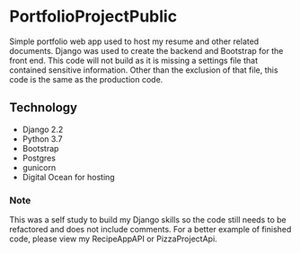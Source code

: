 # PortfolioProjectPublic
Simple portfolio web app used to host my resume and other related documents. Django was used to create the backend and
Bootstrap for the front end. This code will not build as it is missing a settings file that contained sensitive information. 
Other than the exclusion of that file, this code is the same as the production code.

## Technology
- Django 2.2
- Python 3.7
- Bootstrap
- Postgres
- gunicorn
- Digital Ocean for hosting

### Note
This was a self study to build my Django skills so the code still needs to be refactored and does not include comments. For a better example of finished code, please view my RecipeAppAPI or PizzaProjectApi.
